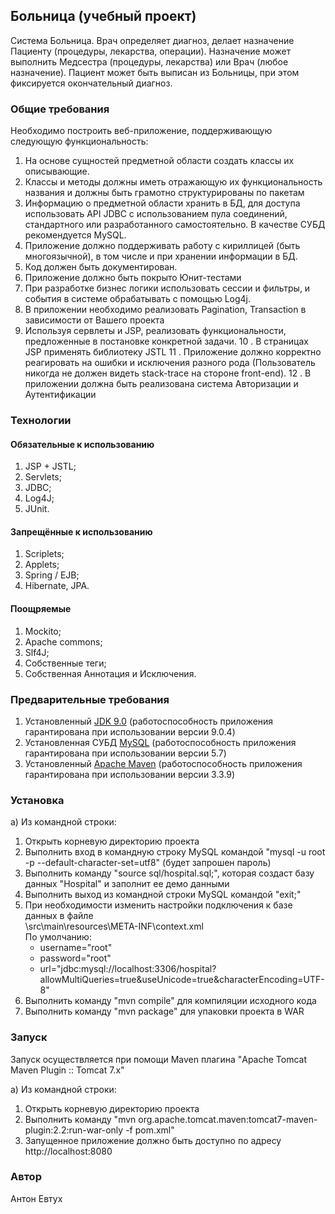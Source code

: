 ## Больница (учебный проект)

Система Больница. Врач определяет диагноз, делает назначение
Пациенту (процедуры, лекарства, операции). Назначение может выполнить
Медсестра (процедуры, лекарства) или Врач (любое назначение). Пациент
может быть выписан из Больницы, при этом фиксируется окончательный
диагноз.

### Общие требования

Необходимо построить веб-приложение, поддерживающую следующую
функциональность:
1. На основе сущностей предметной области создать классы их
описывающие.
2. Классы и методы должны иметь отражающую их функциональность
названия и должны быть грамотно структурированы по пакетам
3. Информацию о предметной области хранить в БД, для доступа
использовать API JDBC с использованием пула соединений,
стандартного или разработанного самостоятельно. В качестве СУБД
рекомендуется MySQL.
4. Приложение должно поддерживать работу с кириллицей (быть
многоязычной), в том числе и при хранении информации в БД.
5. Код должен быть документирован.
6. Приложение должно быть покрыто Юнит-тестами
7. При разработке бизнес логики использовать сессии и фильтры, и
события в системе обрабатывать с помощью Log4j.
8. В приложении необходимо реализовать Pagination, Transaction в
зависимости от Вашего проекта
9. Используя сервлеты и JSP, реализовать функциональности,
предложенные в постановке конкретной задачи.
10 . В страницах JSP применять библиотеку JSTL
11 . Приложение должно корректно реагировать на ошибки и исключения
разного рода (Пользователь никогда не должен видеть stack-trace на
стороне front-end).
12 . В приложении должна быть реализована система Авторизации и
Аутентификации

### Технологии

#### Обязательные к использованию

1. JSP + JSTL;
2. Servlets;
3. JDBC;
4. Log4J;
5. JUnit.

#### Запрещённые к использованию

1. Scriplets;
2. Applets;
3. Spring / EJB;
4. Hibernate, JPA.

#### Поощряемые

1. Mockito;
2. Apache commons;
3. Slf4J;
4. Собственные теги;
5. Собственная Аннотация и Исключения.

### Предварительные требования

1. Установленный [JDK 9.0](http://www.oracle.com/technetwork/java/javase/downloads/java-archive-javase9-3934878.html) (работоспособность приложения гарантирована при использовании версии 9.0.4)
2. Установленная СУБД [MySQL](https://dev.mysql.com/downloads/mysql/5.7.html#downloads) (работоспособность приложения гарантирована при использовании версии 5.7)
3. Установленный [Apache Maven](https://repo.maven.apache.org/maven2/org/apache/maven/apache-maven/3.3.9/) (работоспособность приложения гарантирована при использовании версии 3.3.9)

### Установка

а) Из командной строки:
1. Открыть корневую директорию проекта
2. Выполнить вход в командную строку MySQL командой "mysql -u root -p --default-character-set=utf8" (будет запрошен пароль)
3. Выполнить команду "source sql/hospital.sql;", которая создаст базу данных "Hospital" и заполнит ее демо данными
4. Выполнить выход из командной строки MySQL командой "exit;"
5. При необходимости изменить настройки подключения к базе данных в файле<br/>
   \src\main\resources\META-INF\context.xml<br/>
   По умолчанию: 
   * username="root"
   * password="root"
   * url="jdbc:mysql://localhost:3306/hospital?allowMultiQueries=true&amp;useUnicode=true&amp;characterEncoding=UTF-8"
6. Выполнить команду "mvn compile" для компиляции исходного кода
7. Выполнить команду "mvn package" для упаковки проекта в WAR

### Запуск 

Запуск осуществляется при помощи Maven плагина "Apache Tomcat Maven Plugin :: Tomcat 7.x"

а) Из командной строки:
1. Открыть корневую директорию проекта
2. Выполнить команду "mvn org.apache.tomcat.maven:tomcat7-maven-plugin:2.2:run-war-only -f pom.xml"
3. Запущенное приложение должно быть доступно по адресу http://localhost:8080

### Автор

Антон Евтух

